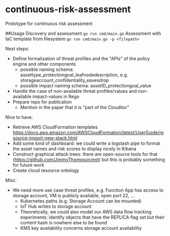 # continuous-risk-assessment
Prototype for continuous risk assessment

##Usage
Discovery and assessment `go run cmd/main.go`
Assessment with IaC template from filesystem `go run cmd/main.go -p <filepath>`

Next steps:
- Define formalization of threat profiles and the "APIs" of the policy engine and other components
  - possible naming schema: assettype_protectiongoal_leafnodedescription, e.g. storageaccount_confidentiality_eavesdrop
  - possible impact naming schema: assetID_protectiongoal_value
- Handle the case of non-available threat profiles/values and non-available impact-values in Rego 
- Prepare repo for publication
  - Mention in the paper that it is "part of the Clouditor" 

Nice to have:
- Retrieve AWS CloudFormation templates https://docs.aws.amazon.com/AWSCloudFormation/latest/UserGuide/resource-import-new-stack.html
- Add some kind of dashboard: we could write a logstash pipe to format the asset names and risk scores to display nicely in Kibana
- Construct graphical attack trees: there are open-source tools for that (https://github.com/JimmyThompson/ent) but this is probably something for future work
- Create cloud resource ontology

Misc:
- We need more use case threat profiles, e.g. Function App has access to storage account, VM is publicly available, open port 22, ...
  - Kubernetes paths (e.g. Storage Account can be mounted)
  - IoT Hub writes to storage account
  - Theoretically, we could also model our AWS data flow tracking experiments: identify objects that have the REPLICA flag set but their content hash is nowhere else to be found
  - KMS key availability concerns storage account availability
